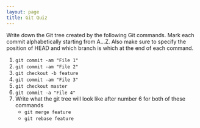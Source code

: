 ```yaml
---
layout: page
title: Git Quiz
---
```


Write down the Git tree created by the following Git commands. Mark each commit alphabetically starting from A...Z. Also make sure to specify the position of HEAD and which branch is which at the end of each command.

1. `git commit -am "File 1"`
2. `git commit -am "File 2"`
3. `git checkout -b feature`
4. `git commit -am "File 3"`
5. `git checkout master`
7. `git commit -a "File 4"`
8. Write what the git tree will look like after number 6 for both of these commands
    - `git merge feature`
    - `git rebase feature`

